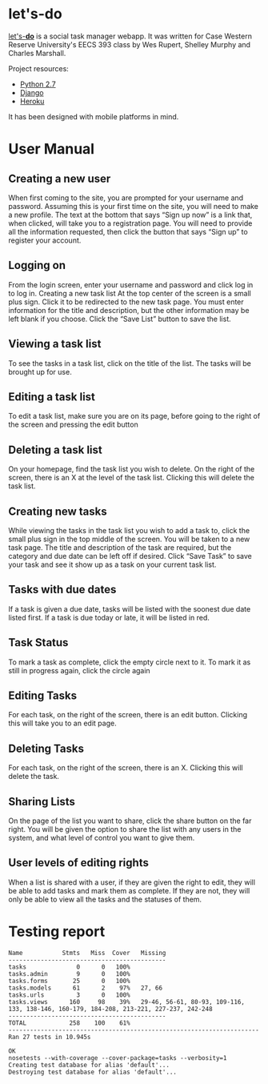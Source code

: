 # let's-**do**

[let's-**do**](http://lets-do.herokuapp.com/) is a social task manager webapp. It was written for Case Western Reserve University's EECS 393 class by Wes Rupert, Shelley Murphy and Charles Marshall.

Project resources:
* [Python 2.7](http://python.org/)
* [Django](https://www.djangoproject.com/)
* [Heroku](https://id.heroku.com/login)

It has been designed with mobile platforms in mind.


# User Manual

## Creating a new user
When first coming to the site, you are prompted for your username and password. Assuming this is your first time on the site, you will need to make a new profile. The text at the bottom that says “Sign up now” is a link that, when clicked, will take you to a registration page. You will need to provide all the information requested, then click the button that says “Sign up” to register your account.

## Logging on
From the login screen, enter your username and password and click log in to log in.
Creating a new task list
At the top center of the screen is a small plus sign. Click it to be redirected to the new task page. You must enter information for the title and description, but the other information may be left blank if you choose. Click the “Save List” button to save the list.

## Viewing a task list
To see the tasks in a task list, click on the title of the list. The tasks will be brought up for use.

## Editing a task list
To edit a task list, make sure you are on its page, before going to the right of the screen and pressing the edit button

## Deleting a task list
On your homepage, find the task list you wish to delete. On the right of the screen, there is an X at the level of the task list. Clicking this will delete the task list.

## Creating new tasks
While viewing the tasks in the task list you wish to add a task to, click the small plus sign in the top middle of the screen. You will be taken to a new task page. The title and description of the task are required, but the category and due date can be left off if desired. Click “Save Task” to save your task and see it show up as a task on your current task list.

## Tasks with due dates
If a task is given a due date, tasks will be listed with the soonest due date listed first. If a task is due today or late, it will be listed in red. 

## Task Status
To mark a task as complete, click the empty circle next to it. To mark it as still in progress again, click the circle again

## Editing Tasks
For each task, on the right of the screen, there is an edit button. Clicking this will take you to an edit page.

## Deleting Tasks
For each task, on the right of the screen, there is an X. Clicking this will delete the task.

## Sharing Lists
On the page of the list you want to share, click the share button on the far right. You will be given the option to share the list with any users in the system, and what level of control you want to give them.

## User levels of editing rights
When a list is shared with a user, if they are given the right to edit, they will be able to add tasks and mark them as complete. If they are not, they will only be able to view all the tasks and the statuses of them.


# Testing report
    Name           Stmts   Miss  Cover   Missing
    --------------------------------------------
    tasks              0      0   100%   
    tasks.admin        9      0   100%   
    tasks.forms       25      0   100%   
    tasks.models      61      2    97%   27, 66
    tasks.urls         3      0   100%   
    tasks.views      160     98    39%   29-46, 56-61, 80-93, 109-116, 133, 138-146, 160-179, 184-208, 213-221, 227-237, 242-248
    --------------------------------------------
    TOTAL            258    100    61%   
    ----------------------------------------------------------------------
    Ran 27 tests in 10.945s

    OK
    nosetests --with-coverage --cover-package=tasks --verbosity=1
    Creating test database for alias 'default'...
    Destroying test database for alias 'default'...
